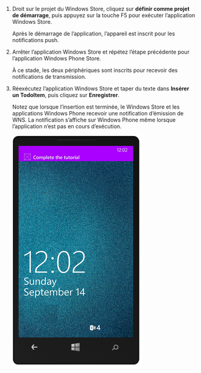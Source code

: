 
1. Droit sur le projet du Windows Store, cliquez sur **définir comme projet de démarrage**, puis appuyez sur la touche F5 pour exécuter l’application Windows Store.
    
    Après le démarrage de l’application, l’appareil est inscrit pour les notifications push.

2. Arrêter l’application Windows Store et répétez l’étape précédente pour l’application Windows Phone Store.

    À ce stade, les deux périphériques sont inscrits pour recevoir des notifications de transmission.

3. Réexécutez l’application Windows Store et taper du texte dans **Insérer un TodoItem**, puis cliquez sur **Enregistrer**.

    Notez que lorsque l’insertion est terminée, le Windows Store et les applications Windows Phone recevoir une notification d’émission de WNS. La notification s’affiche sur Windows Phone même lorsque l’application n’est pas en cours d’exécution.

    ![](./media/app-service-mobile-windows-universal-test-push/mobile-quickstart-push5-wp8.png)

